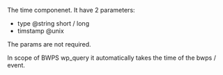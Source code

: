 The time componenet. It have 2 parameters: 

- type @string short / long
- timstamp @unix

The params are not required.

In scope of BWPS wp_query it automatically takes the time of the bwps / event. 